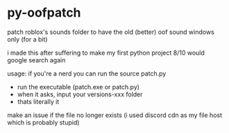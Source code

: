 # py-oofpatch
patch roblox's sounds folder to have the old (better) oof sound
windows only (for a bit)


i made this after suffering to make my first python project
8/10 would google search again

usage:
if you're a nerd you can run the source patch.py
- run the executable (patch.exe or patch.py)
- when it asks, input your versions-xxx folder
- thats literally it

make an issue if the file no longer exists (i used discord cdn as my file host which is probably stupid)

